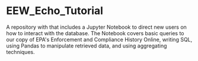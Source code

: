 # EEW_Echo_Tutorial
A repository with that includes a Jupyter Notebook to direct new users on how to interact with the database. The Notebook covers basic queries to our copy of EPA's Enforcement and Compliance History Online, writing SQL, using Pandas to manipulate retrieved data, and using aggregating techniques.


